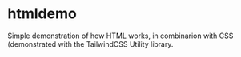 # htmldemo
Simple demonstration of how HTML works, in combinarion with CSS (demonstrated with the TailwindCSS Utility library.
